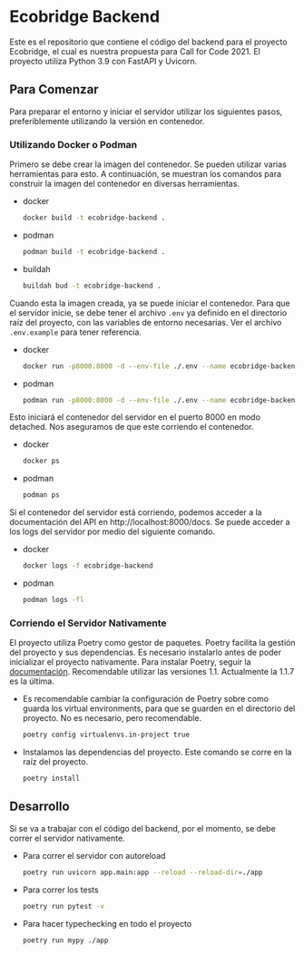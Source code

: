 # Ecobridge Backend

Este es el repositorio que contiene el código del backend para el proyecto Ecobridge, el cual es nuestra propuesta para Call for Code 2021. El proyecto utiliza Python 3.9 con FastAPI y Uvicorn.

## Para Comenzar

Para preparar el entorno y iniciar el servidor utilizar los siguientes pasos, preferiblemente utilizando la versión en contenedor.

### Utilizando Docker o Podman

Primero se debe crear la imagen del contenedor. Se pueden utilizar varias herramientas para esto. A continuación, se muestran los comandos para construir la imagen del contenedor en diversas herramientas.

- docker
  ```bash
  docker build -t ecobridge-backend .
  ```
- podman
  ```bash
  podman build -t ecobridge-backend .
  ```
- buildah
  ```bash
  buildah bud -t ecobridge-backend .
  ```

Cuando esta la imagen creada, ya se puede iniciar el contenedor. Para que el servidor inicie, se debe tener el archivo `.env` ya definido en el directorio raíz del proyecto, con las variables de entorno necesarias. Ver el archivo `.env.example` para tener referencia.

- docker
  ```bash
  docker run -p8000:8000 -d --env-file ./.env --name ecobridge-backend ecobridge-backend
  ```
- podman
  ```bash
  podman run -p8000:8000 -d --env-file ./.env --name ecobridge-backend ecobridge-backend
  ```

Esto iniciará el contenedor del servidor en el puerto 8000 en modo detached. Nos aseguramos de que este corriendo el contenedor.

- docker
  ```bash
  docker ps
  ```
- podman
  ```bash
  podman ps
  ```

Si el contenedor del servidor está corriendo, podemos acceder a la documentación del API en http://localhost:8000/docs. Se puede acceder a los logs del servidor por medio del siguiente comando.

- docker
  ```bash
  docker logs -f ecobridge-backend
  ```
- podman
  ```bash
  podman logs -fl
  ```

### Corriendo el Servidor Nativamente

El proyecto utiliza Poetry como gestor de paquetes. Poetry facilita la gestión del proyecto y sus dependencias. Es necesario instalarlo antes de poder inicializar el proyecto nativamente. Para instalar Poetry, seguir la [documentación](https://python-poetry.org/docs/#installation). Recomendable utilizar las versiones 1.1. Actualmente la 1.1.7 es la última.

- Es recomendable cambiar la configuración de Poetry sobre como guarda los virtual environments, para que se guarden en el directorio del proyecto. No es necesario, pero recomendable.

  ```bash
  poetry config virtualenvs.in-project true
  ```

- Instalamos las dependencias del proyecto. Este comando se corre en la raíz del proyecto.

  ```bash
  poetry install
  ```

## Desarrollo

Si se va a trabajar con el código del backend, por el momento, se debe correr el servidor nativamente.

- Para correr el servidor con autoreload

  ```bash
  poetry run uvicorn app.main:app --reload --reload-dir=./app
  ```

- Para correr los tests

  ```bash
  poetry run pytest -v
  ```

- Para hacer typechecking en todo el proyecto
  ```bash
  poetry run mypy ./app
  ```
